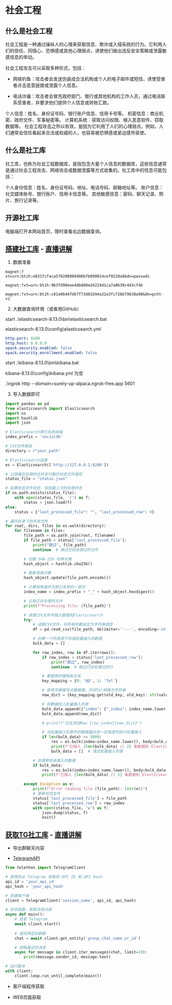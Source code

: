 # 社会工程

## 什么是社会工程

社会工程是一种通过操纵人的心理来获取信息、欺诈或入侵系统的行为。它利用人们的信任、同情心、恐惧感或其他心理弱点，诱使他们做出违反安全策略或泄露敏感信息的举动。

<DocsAD/>

<DocsAD/>

<DocsAD/>

社会工程攻击可以采取多种形式，包括：

* 网络钓鱼：攻击者会发送伪装成合法机构或个人的电子邮件或短信，诱使受害者点击恶意链接或泄露个人信息。

* 电话诈骗：攻击者会冒充政府部门、银行或其他机构的工作人员，通过电话联系受害者，并要求他们提供个人信息或转账汇款。

个人信息：姓名、身份证号码、银行账户信息、信用卡号等。
机密信息：商业机密、政府文件、军事秘密等。
计算机系统：获取访问权限、植入恶意软件、窃取数据等。
社会工程攻击之所以有效，是因为它利用了人们的心理弱点。例如，人们通常会信任看起来合法或权威的人，也容易被恐惧感或紧迫感所驱使。

## 什么是社工库

社工库，也称为社会工程数据库，是指包含大量个人信息的数据库，这些信息通常是通过社会工程攻击、网络攻击或数据泄露等方式收集的。社工库中的信息可能包括：

个人身份信息：姓名、身份证号码、地址、电话号码、邮箱地址等。
账户信息：社交媒体账号、银行账户、信用卡信息等。
其他敏感信息：密码、聊天记录、照片、旅行记录等。

## 开源社工库

电脑端打开本网站首页，限时查看右边数据查询。

## [搭建社工库](../../pay/class/tiny.md) - [直播讲解](https://forum.deelmind.com/)

1. 数据准备

```magnet
magnet:?xt=urn:btih:e831fcfaca5f0208009406b7b090014cef9228a9&dn=passwds

magnet:?xt=urn:btih:963fd90eee4db809ed4224d1ca7a0639c443cf4b

magnet:?xt=urn:btih:c81e0644fd67f73d81b94a31e3fc726679638a98&dn=pcht-v1
```

2. 大数据查询环境（或者用GitHub）

start .\elasticsearch-8.13.0\bin\elasticsearch.bat

elasticsearch-8.13.0\config\elasticsearch.yml
```yml
http.port: 9200
http.host: 0.0.0.0
xpack.security.enabled: false
xpack.security.enrollment.enabled: false
```

start .\kibana-8.13.0\bin\kibana.bat

kibana-8.13.0\config\kibana.yml 为空


.\ngrok http --domain=surely-up-alpaca.ngrok-free.app 5601

3. 导入数据即可

```py
import pandas as pd
from elasticsearch import Elasticsearch
import os
import hashlib
import json

# Elasticsearch索引名称前缀
index_prefix = 'socialdb'

# CSV文件路径
directory = r"your_path"

# Elasticsearch连接
es = Elasticsearch(['http://127.0.0.1:9200'])

# 记录最后处理的文件及行数的状态文件路径
status_file = "status.json"

# 如果状态文件存在，则加载上次的处理状态
if os.path.exists(status_file):
    with open(status_file, 'r') as f:
        status = json.load(f)
else:
    status = {"last_processed_file": "", "last_processed_row": 0}

# 遍历目录下的所有文件
for root, dirs, files in os.walk(directory):
    for filename in files:
        file_path = os.path.join(root, filename)
        if file_path < status['last_processed_file']:
            print("跳过", file_path)
            continue  # 跳过已经处理过的文件

        # 创建 SHA-256 哈希对象
        hash_object = hashlib.sha256()

        # 更新哈希对象
        hash_object.update(file_path.encode())

        # 计算哈希值作为索引名称的一部分
        index_name = index_prefix + "_" + hash_object.hexdigest()

        # 记录正在处理的文件
        print(f"Processing file: {file_path}")

        # 读取CSV文件并插入数据到Elasticsearch
        try:
            # 读取CSV文件，将所有列都设定为字符串类型
            df = pd.read_csv(file_path, delimiter='----', encoding='utf-8', header=None, dtype=str)

            # 创建一个列表用于存储批量插入的数据
            bulk_data = []

            for row_index, row in df.iterrows():
                if row_index < status['last_processed_row']:
                    print("跳过", row_index)
                    continue  # 跳过已经处理过的行

                # 要替换的键映射关系
                key_mapping = {0: 'QQ', 1: 'Tel'}

                # 使用字典推导式替换键，并将Tel转换为字符串
                new_dict = {key_mapping.get(old_key, old_key): str(value) for old_key, value in row.to_dict().items()}

                # 将数据加入批量插入列表
                bulk_data.append({"index": {"_index": index_name.lower()}})
                bulk_data.append(new_dict)

                # print(f"正在添加Row {row_index}{new_dict}")

                # 当批量插入列表中的数据量达到一定程度时执行批量插入
                if len(bulk_data) >= 5000:
                    res = es.bulk(index=index_name.lower(), body=bulk_data, refresh=True)
                    print(f"已插入 {len(bulk_data) // 2} 条数据到 Elasticsearch")
                    bulk_data = []  # 清空批量插入列表

            # 处理剩余未插入的数据
            if bulk_data:
                res = es.bulk(index=index_name.lower(), body=bulk_data, refresh=True)
                print(f"已插入 {len(bulk_data) // 2} 条数据到 Elasticsearch")

        except Exception as e:
            print(f"Error reading file {file_path}: {str(e)}")
            # 更新状态文件
            status['last_processed_file'] = file_path
            status['last_processed_row'] = row_index
            with open(status_file, 'w') as f:
                json.dump(status, f)
                exit()

```

## [获取TG社工库](../../pay/class/tiny.md) - [直播讲解](https://forum.deelmind.com/)

* 导出群聊天内容

* [TelegramAPI](https://core.telegram.org/api)

```py
from telethon import TelegramClient

# 使用你从 Telegram 获取的 API ID 和 API Hash
api_id = 'your_api_id'
api_hash = 'your_api_hash'

# 创建客户端
client = TelegramClient('session_name', api_id, api_hash)

# 异步函数，获取消息内容
async def main():
    # 登录 Telegram
    await client.start()
    
    # 查找特定的群聊
    chat = await client.get_entity('group_chat_name_or_id')

    # 获取最近的消息
    async for message in client.iter_messages(chat, limit=10):
        print(message.sender_id, message.text)

# 运行脚本
with client:
    client.loop.run_until_complete(main())

```

* 客户端程序获取

* WEB页面获取